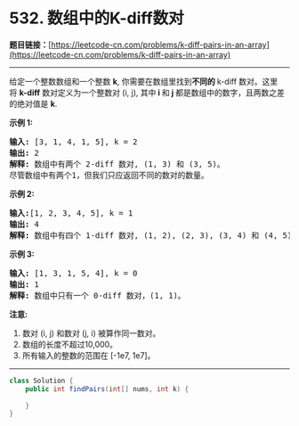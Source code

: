 # 532. 数组中的K-diff数对

**题目链接：**[https://leetcode-cn.com/problems/k-diff-pairs-in-an-array](https://leetcode-cn.com/problems/k-diff-pairs-in-an-array)

---

<div class="content__1Y2H">
 <div class="notranslate">
  <p>给定一个整数数组和一个整数&nbsp;<strong>k</strong>, 你需要在数组里找到<strong>不同的&nbsp;</strong>k-diff 数对。这里将&nbsp;<strong>k-diff</strong>&nbsp;数对定义为一个整数对 (i, j), 其中<strong> i </strong>和<strong> j </strong>都是数组中的数字，且两数之差的绝对值是&nbsp;<strong>k</strong>.</p> 
  <p><strong>示例 1:</strong></p> 
  <pre class="language-text"><strong>输入:</strong> [3, 1, 4, 1, 5], k = 2
<strong>输出:</strong> 2
<strong>解释: </strong>数组中有两个 2-diff 数对, (1, 3) 和 (3, 5)。
尽管数组中有两个1，但我们只应返回不同的数对的数量。
</pre> 
  <p><strong>示例&nbsp;2:</strong></p> 
  <pre class="language-text"><strong>输入:</strong>[1, 2, 3, 4, 5], k = 1
<strong>输出: </strong>4
<strong>解释:</strong> 数组中有四个 1-diff 数对, (1, 2), (2, 3), (3, 4) 和 (4, 5)。
</pre> 
  <p><strong>示例 3:</strong></p> 
  <pre class="language-text"><strong>输入: </strong>[1, 3, 1, 5, 4], k = 0
<strong>输出: </strong>1
<strong>解释:</strong> 数组中只有一个 0-diff 数对，(1, 1)。
</pre> 
  <p><strong>注意:</strong></p> 
  <ol> 
   <li>数对 (i, j) 和数对&nbsp;(j, i) 被算作同一数对。</li> 
   <li>数组的长度不超过10,000。</li> 
   <li>所有输入的整数的范围在&nbsp;[-1e7, 1e7]。</li> 
  </ol> 
 </div>
</div>

---

```java
class Solution {
    public int findPairs(int[] nums, int k) {
        
    }
}
```